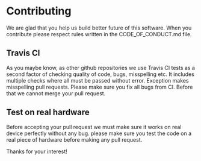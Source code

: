 # Contributing

We are glad that you help us build better future of this software. When you contribute please respect rules written in the CODE_OF_CONDUCT.md
file. 

## Travis CI

As you maybe know, as other github repositories we use Travis CI tests as a second factor of checking quality of code, bugs, misspelling etc. 
It includes multiple checks where all must be passed without error. Exception makes misspelling pull requests. Please make sure you fix all bugs from CI. Before that we cannot merge your pull request. 

## Test on real hardware

Before accepting your pull request we must make sure it works on real device perfectly without any bug. please make sure you test the code 
on a real piece of hardware before making any pull request.

Thanks for your interest!
